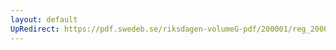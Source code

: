 ```yaml
---
layout: default
UpRedirect: https://pdf.swedeb.se/riksdagen-volumeG-pdf/200001/reg_200001/reg_200001_0389.pdf
---
```

